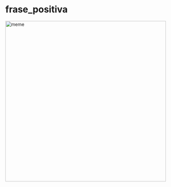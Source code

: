 <h1>frase_positiva</h1> <img src="https://i.redd.it/1mfyuz1uccca1.jpg" alt="meme" width="500" height="500"></img>